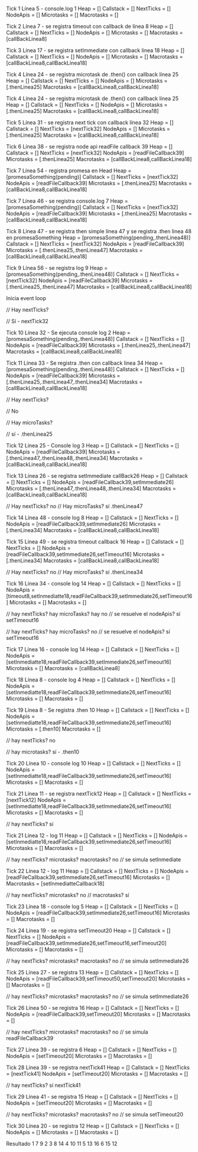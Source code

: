 Tick 1
Línea 5 - console.log 1
Heap = []
Callstack = []
NextTicks = []
NodeApis = []
Microtasks = []
Macrotasks = []

Tick 2
Línea 7 - se registra timeout con callback de línea 8
Heap = []
Callstack = []
NextTicks = []
NodeApis = []
Microtasks = []
Macrotasks = [callBackLinea8]

Tick 3
Línea 17 - se registra setImmediate con callback linea 18
Heap = []
Callstack = []
NextTicks = []
NodeApis = []
Microtasks = []
Macrotasks = [callBackLinea8,callBackLinea18]

Tick 4
Línea 24 - se registra microtask de .then() con callback línea 25
Heap = []
Callstack = []
NextTicks = []
NodeApis = []
Microtasks = [.thenLinea25]
Macrotasks = [callBackLinea8,callBackLinea18]

Tick 4
Línea 24 - se registra microtask de .then() con callback línea 25
Heap = []
Callstack = []
NextTicks = []
NodeApis = []
Microtasks = [.thenLinea25]
Macrotasks = [callBackLinea8,callBackLinea18]

Tick 5
Línea 31 - se registra next tick con callback línea 32
Heap = []
Callstack = []
NextTicks = [nextTick32]
NodeApis = []
Microtasks = [.thenLinea25]
Macrotasks = [callBackLinea8,callBackLinea18]

Tick 6
Línea 38 - se registra node api readFile callback 39
Heap = []
Callstack = []
NextTicks = [nextTick32]
NodeApis = [readFileCallback39]
Microtasks = [.thenLinea25]
Macrotasks = [callBackLinea8,callBackLinea18]

Tick 7
Línea 54 - registra promesa en Head
Heap = [promesaSomething(pending)]
Callstack = []
NextTicks = [nextTick32]
NodeApis = [readFileCallback39]
Microtasks = [.thenLinea25]
Macrotasks = [callBackLinea8,callBackLinea18]

Tick 7
Línea 46 - se registra console.log 7
Heap = [promesaSomething(pending)]
Callstack = []
NextTicks = [nextTick32]
NodeApis = [readFileCallback39]
Microtasks = [.thenLinea25]
Macrotasks = [callBackLinea8,callBackLinea18]

Tick 8
Línea 47 - se registra then simple línea 47 y se registra .then linea 48 en promesaSomething
Heap = [promesaSomething(pending,.thenLinea48)]
Callstack = []
NextTicks = [nextTick32]
NodeApis = [readFileCallback39]
Microtasks = [.thenLinea25,.thenLinea47]
Macrotasks = [callBackLinea8,callBackLinea18]

Tick 9
Línea 56 - se registra log 9
Heap = [promesaSomething(pending,.thenLinea48)]
Callstack = []
NextTicks = [nextTick32]
NodeApis = [readFileCallback39]
Microtasks = [.thenLinea25,.thenLinea47]
Macrotasks = [callBackLinea8,callBackLinea18]

Inicia event loop

// Hay nextTicks?

// Sí - nextTick32

Tick 10
Línea 32 - Se ejecuta console log 2
Heap = [promesaSomething(pending,.thenLinea48)]
Callstack = []
NextTicks = []
NodeApis = [readFileCallback39]
Microtasks = [.thenLinea25,.thenLinea47]
Macrotasks = [callBackLinea8,callBackLinea18]

Tick 11
Línea 33 - Se registra .then con callback linea 34
Heap = [promesaSomething(pending,.thenLinea48)]
Callstack = []
NextTicks = []
NodeApis = [readFileCallback39]
Microtasks = [.thenLinea25,.thenLinea47,.thenLinea34]
Macrotasks = [callBackLinea8,callBackLinea18]

// Hay nextTicks?

// No

// Hay microTasks?

// sí - .thenLinea25

Tick 12
Línea 25 - Console log 3
Heap = []
Callstack = []
NextTicks = []
NodeApis = [readFileCallback39]
Microtasks = [.thenLinea47,.thenLinea48,.thenLinea34]
Macrotasks = [callBackLinea8,callBackLinea18]

Tick 13
Línea 26 - se registra setImmediate callBack26
Heap = []
Callstack = []
NextTicks = []
NodeApis = [readFileCallback39,setImmediate26]
Microtasks = [.thenLinea47,.thenLinea48,.thenLinea34]
Macrotasks = [callBackLinea8,callBackLinea18]

// Hay nextTicks? no
// Hay microTasks? sí .thenLinea47

Tick 14
Línea 48 - console log 8
Heap = []
Callstack = []
NextTicks = []
NodeApis = [readFileCallback39,setImmediate26]
Microtasks = [.thenLinea34]
Macrotasks = [callBackLinea8,callBackLinea18]

Tick 15
Línea 49 - se registra timeout callback 16
Heap = []
Callstack = []
NextTicks = []
NodeApis = [readFileCallback39,setImmediate26,setTimeout16]
Microtasks = [.thenLinea34]
Macrotasks = [callBackLinea8,callBackLinea18]

// Hay nextTicks? no
// Hay microTasks? sí .thenLinea34

Tick 16
Línea 34 - console log 14
Heap = []
Callstack = []
NextTicks = []
NodeApis = [timeout8,setInmediatte18,readFileCallback39,setImmediate26,setTimeout16]
Microtasks = []
Macrotasks = []

// hay nextTicks? hay microTasks? hay no
// se resuelve el nodeApis? sí setTimeout16

// hay nextTicks? hay microTasks? no
// se resuelve el nodeApis? sí setTimeout16

Tick 17
Línea 16 - console log 14
Heap = []
Callstack = []
NextTicks = []
NodeApis = [setInmediatte18,readFileCallback39,setImmediate26,setTimeout16]
Microtasks = []
Macrotasks = [callBackLinea8]

Tick 18
Línea 8 - console log 4
Heap = []
Callstack = []
NextTicks = []
NodeApis = [setInmediatte18,readFileCallback39,setImmediate26,setTimeout16]
Microtasks = []
Macrotasks = []

Tick 19
Línea 8 - Se registra .then 10
Heap = []
Callstack = []
NextTicks = []
NodeApis = [setInmediatte18,readFileCallback39,setImmediate26,setTimeout16]
Microtasks = [.then10]
Macrotasks = []

// hay nextTicks? no

// hay microtasks? sí - .then10

Tick 20
Línea 10 - console log 10
Heap = []
Callstack = []
NextTicks = []
NodeApis = [setInmediatte18,readFileCallback39,setImmediate26,setTimeout16]
Microtasks = []
Macrotasks = []

Tick 21
Línea 11 - se registra nextTick12
Heap = []
Callstack = []
NextTicks = [nextTick12]
NodeApis = [setInmediatte18,readFileCallback39,setImmediate26,setTimeout16]
Microtasks = []
Macrotasks = []

// hay nextTicks? sí

Tick 21
Línea 12 - log 11
Heap = []
Callstack = []
NextTicks = []
NodeApis = [setInmediatte18,readFileCallback39,setImmediate26,setTimeout16]
Microtasks = []
Macrotasks = []

// hay nextTicks? microtasks? macrotasks? no
// se simula setInmediate 

Tick 22
Línea 12 - log 11
Heap = []
Callstack = []
NextTicks = []
NodeApis = [readFileCallback39,setImmediate26,setTimeout16]
Microtasks = []
Macrotasks = [setInmediatteCallback18]

// hay nextTicks? microtasks? no
// macrotasks? sí

Tick 23
Línea 18 - console log 5
Heap = []
Callstack = []
NextTicks = []
NodeApis = [readFileCallback39,setImmediate26,setTimeout16]
Microtasks = []
Macrotasks = []

Tick 24
Línea 19 - se registra setTimeout20
Heap = []
Callstack = []
NextTicks = []
NodeApis = [readFileCallback39,setImmediate26,setTimeout16,setTimeout20]
Microtasks = []
Macrotasks = []

// hay nextTicks? microtasks? macrotasks? no
// se simula setImmediate26

Tick 25
Línea 27 - se registra 13
Heap = []
Callstack = []
NextTicks = []
NodeApis = [readFileCallback39,setTimeout50,setTimeout20]
Microtasks = []
Macrotasks = []

// hay nextTicks? microtasks? macrotasks? no
// se simula setImmediate26

Tick 26
Línea 50 - se registra 16
Heap = []
Callstack = []
NextTicks = []
NodeApis = [readFileCallback39,setTimeout20]
Microtasks = []
Macrotasks = []

// hay nextTicks? microtasks? macrotasks? no
// se simula readFileCallback39

Tick 27
Línea 39 - se registra 6
Heap = []
Callstack = []
NextTicks = []
NodeApis = [setTimeout20]
Microtasks = []
Macrotasks = []

Tick 28
Línea 39 - se registra nextTick41
Heap = []
Callstack = []
NextTicks = [nextTick41]
NodeApis = [setTimeout20]
Microtasks = []
Macrotasks = []

// hay nextTicks? sí nextTick41

Tick 29
Línea 41 - se registra 15
Heap = []
Callstack = []
NextTicks = []
NodeApis = [setTimeout20]
Microtasks = []
Macrotasks = []

// hay nextTicks? microtasks? macrotasks? no
// se simula setTimeout20

Tick 30
Línea 20 - se registra 12
Heap = []
Callstack = []
NextTicks = []
NodeApis = []
Microtasks = []
Macrotasks = []

Resultado
1
7
9
2
3
8
14
4
10
11
5
13
16
6
15
12